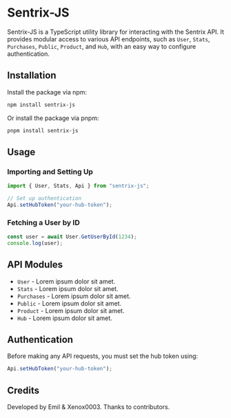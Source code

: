 # Sentrix-JS

Sentrix-JS is a TypeScript utility library for interacting with the Sentrix API. It provides modular access to various API endpoints, such as `User`, `Stats`, `Purchases`, `Public`, `Product`, and `Hub`, with an easy way to configure authentication.

## Installation

Install the package via npm:

```sh
npm install sentrix-js
```

Or install the package via pnpm:

```sh
pnpm install sentrix-js
```

## Usage

### Importing and Setting Up

```ts
import { User, Stats, Api } from "sentrix-js";

// Set up authentication
Api.setHubToken("your-hub-token");
```

### Fetching a User by ID

```ts
const user = await User.GetUserById(1234);
console.log(user);
```

## API Modules

- `User` - Lorem ipsum dolor sit amet.
- `Stats` - Lorem ipsum dolor sit amet.
- `Purchases` - Lorem ipsum dolor sit amet.
- `Public` - Lorem ipsum dolor sit amet.
- `Product` - Lorem ipsum dolor sit amet.
- `Hub` - Lorem ipsum dolor sit amet.

## Authentication

Before making any API requests, you must set the hub token using:

```ts
Api.setHubToken("your-hub-token");
```

## Credits

Developed by Emil & Xenox0003. Thanks to contributors.
